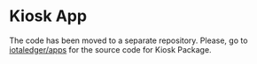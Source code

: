 # Kiosk App

The code has been moved to a separate repository. Please, go to [iotaledger/apps](https://github.com/iotaledger/apps) for the source code for Kiosk Package.
